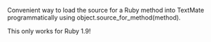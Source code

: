 Convenient way to load the source for a Ruby method into TextMate
programmatically using object.source_for_method(method).  

This only works for Ruby 1.9!